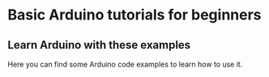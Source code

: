 # Basic Arduino tutorials for beginners
## Learn Arduino with these examples

Here you can find some Arduino code examples to learn how to use it.
